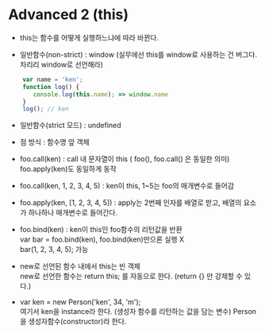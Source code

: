 # Advanced 2 (this)

* this는 함수를 어떻게 실행하느냐에 따라 바뀐다.

* 일반함수(non-strict) : window (실무에선 this를 window로 사용하는 건 버그다. 차리리 window로 선언해라)
```javascript
    var name = 'ken';
    function log() {
       console.log(this.name); => window.name
    }
    log(); // ken
```

* 일반함수(strict 모드) : undefined

* 점 방식 : 함수명 앞 객체

* foo.call(ken) : call 내 문자열이 this ( foo(), foo.call() 은 동일한 의미)  
  foo.apply(ken)도 동일하게 동작

* foo.call(ken, 1, 2, 3, 4, 5) : ken이 this, 1~5는 foo의 매개변수로 들어감
    
* foo.apply(ken, [1, 2, 3, 4, 5]) : apply는 2번째 인자를 배열로 받고, 배열의 요소가 하나하나 매개변수로 들어간다.

* foo.bind(ken) : ken이 this인 foo함수의 리턴값을 반환  
  var bar = foo.bind(ken), foo.bind(ken)만으론 실행 X  
  bar(1, 2, 3, 4, 5); 가능

* new로 선언된 함수 내에서 this는 빈 객체  
  new로 선언한 함수는 return this; 를 자동으로 한다. (return {} 만 강제할 수 있다.)

* var ken = new Person('ken', 34, 'm');   
  여기서 ken을 instance라 한다. (생성자 함수를 리턴하는 값을 담는 변수)
  Person을 생성자함수(constructor)라 한다.